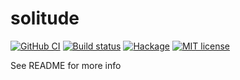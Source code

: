 # solitude

[![GitHub CI](https://github.com/PPK/solitude/workflows/CI/badge.svg)](https://github.com/PPK/solitude/actions)
[![Build status](https://img.shields.io/travis/PPK/solitude.svg?logo=travis)](https://travis-ci.com/PPK/solitude)
[![Hackage](https://img.shields.io/hackage/v/solitude.svg?logo=haskell)](https://hackage.haskell.org/package/solitude)
[![MIT license](https://img.shields.io/badge/license-MIT-blue.svg)](LICENSE)

See README for more info
